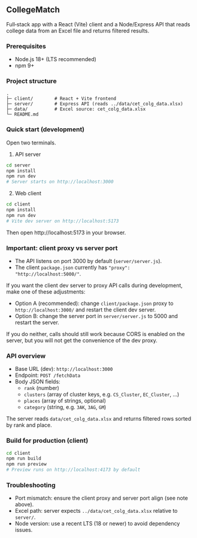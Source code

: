 ## CollegeMatch

Full‑stack app with a React (Vite) client and a Node/Express API that reads college data from an Excel file and returns filtered results.

### Prerequisites
- Node.js 18+ (LTS recommended)
- npm 9+

### Project structure
```
.
├─ client/        # React + Vite frontend
├─ server/        # Express API (reads ../data/cet_colg_data.xlsx)
├─ data/          # Excel source: cet_colg_data.xlsx
└─ README.md
```

### Quick start (development)
Open two terminals.

1) API server
```bash
cd server
npm install
npm run dev
# Server starts on http://localhost:3000
```

2) Web client
```bash
cd client
npm install
npm run dev
# Vite dev server on http://localhost:5173
```

Then open http://localhost:5173 in your browser.

### Important: client proxy vs server port
- The API listens on port 3000 by default (`server/server.js`).
- The client `package.json` currently has `"proxy": "http://localhost:5000/"`.

If you want the client dev server to proxy API calls during development, make one of these adjustments:
- Option A (recommended): change `client/package.json` proxy to `http://localhost:3000/` and restart the client dev server.
- Option B: change the server port in `server/server.js` to 5000 and restart the server.

If you do neither, calls should still work because CORS is enabled on the server, but you will not get the convenience of the dev proxy.

### API overview
- Base URL (dev): `http://localhost:3000`
- Endpoint: `POST /fetchData`
- Body JSON fields:
  - `rank` (number)
  - `clusters` (array of cluster keys, e.g. `CS_Cluster`, `EC_Cluster`, ...)
  - `places` (array of strings, optional)
  - `category` (string, e.g. `3AK`, `3AG`, `GM`)

The server reads `data/cet_colg_data.xlsx` and returns filtered rows sorted by rank and place.

### Build for production (client)
```bash
cd client
npm run build
npm run preview
# Preview runs on http://localhost:4173 by default
```

### Troubleshooting
- Port mismatch: ensure the client proxy and server port align (see note above).
- Excel path: server expects `../data/cet_colg_data.xlsx` relative to `server/`.
- Node version: use a recent LTS (18 or newer) to avoid dependency issues.


